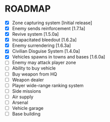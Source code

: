 # ROADMAP
- [x] Zone capturing system [Initial release]
- [x] Enemy sends reinforcement [1.7.1a]
- [x] Revive system [1.5.0a]
- [x] Incapacitated bleedout [1.6.2a]
- [x] Enemy surrendering [1.6.3a]
- [x] Civilian Disguise System [1.4.0a]
- [x] Vehicles spawns in towns and bases [1.6.0a]
- [ ] Enemy may attack player zone
- [ ] Ability to buy vehicle
- [ ] Buy weapon from HQ
- [ ] Weapon dealer
- [ ] Player wide-range ranking system
- [ ] Side missions
- [ ] Air supply
- [ ] Arsenal
- [ ] Vehicle garage
- [ ] Base building
